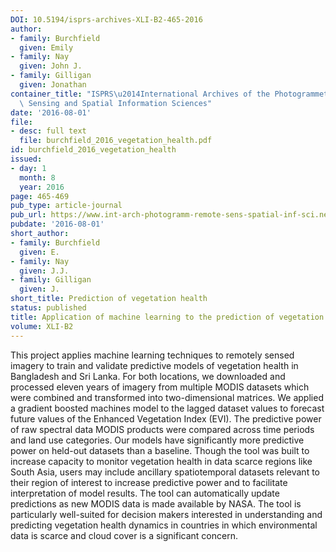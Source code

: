 ```yaml
---
DOI: 10.5194/isprs-archives-XLI-B2-465-2016
author:
- family: Burchfield
  given: Emily
- family: Nay
  given: John J.
- family: Gilligan
  given: Jonathan
container_title: "ISPRS\u2014International Archives of the Photogrammetry, Remote\
  \ Sensing and Spatial Information Sciences"
date: '2016-08-01'
file:
- desc: full text
  file: burchfield_2016_vegetation_health.pdf
id: burchfield_2016_vegetation_health
issued:
- day: 1
  month: 8
  year: 2016
page: 465-469
pub_type: article-journal
pub_url: https://www.int-arch-photogramm-remote-sens-spatial-inf-sci.net/XLI-B2/465/2016/
pubdate: '2016-08-01'
short_author:
- family: Burchfield
  given: E.
- family: Nay
  given: J.J.
- family: Gilligan
  given: J.
short_title: Prediction of vegetation health
status: published
title: Application of machine learning to the prediction of vegetation health
volume: XLI-B2
---
```

This project applies machine learning techniques to remotely sensed imagery to train and validate predictive models of vegetation health in Bangladesh and Sri Lanka. For both locations, we downloaded and processed eleven years of imagery from multiple MODIS datasets which were combined and transformed into two-dimensional matrices. We applied a gradient boosted machines model to the lagged dataset values to forecast future values of the Enhanced Vegetation Index (EVI). The predictive power of raw spectral data MODIS products were compared across time periods and land use categories. Our models have significantly more predictive power on held-out datasets than a baseline. Though the tool was built to increase capacity to monitor vegetation health in data scarce regions like South Asia, users may include ancillary spatiotemporal datasets relevant to their region of interest to increase predictive power and to facilitate interpretation of model results. The tool can automatically update predictions as new MODIS data is made available by NASA. The tool is particularly well-suited for decision makers interested in understanding and predicting vegetation health dynamics in countries in which environmental data is scarce and cloud cover is a significant concern.
